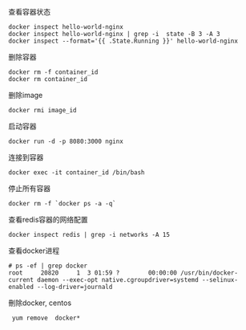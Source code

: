 

查看容器状态
```
docker inspect hello-world-nginx
docker inspect hello-world-nginx | grep -i  state -B 3 -A 3
docker inspect --format='{{ .State.Running }}' hello-world-nginx
```

删除容器
```
docker rm -f container_id
docker rm container_id
```


删除image
```
docker rmi image_id
```

启动容器
```
docker run -d -p 8080:3000 nginx
```

连接到容器
```
docker exec -it container_id /bin/bash
```

停止所有容器
```
docker rm -f `docker ps -a -q`
```

查看redis容器的网络配置
```
docker inspect redis | grep -i networks -A 15
```
查看docker进程

```
# ps -ef | grep docker
root     20820     1  3 01:59 ?        00:00:00 /usr/bin/docker-current daemon --exec-opt native.cgroupdriver=systemd --selinux-enabled --log-driver=journald
```
刪除docker, centos
```
 yum remove  docker*
```

